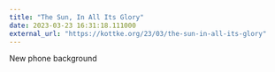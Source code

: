 ```yaml
---
title: "The Sun, In All Its Glory"
date: 2023-03-23 16:31:18.111000
external_url: "https://kottke.org/23/03/the-sun-in-all-its-glory"
---
```


New phone background
